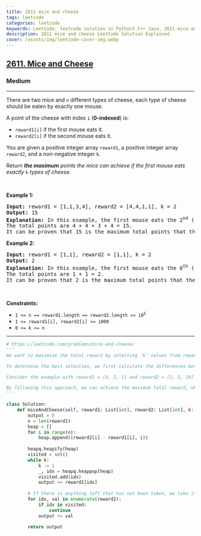 ```yaml
---
title: 2611 mice and cheese
tags: leetcode
categories: leetcode
keywords: LeetCode, leetcode solution in Python3 C++ Java, 2611-mice-and-cheese solution
description: 2611 mice and cheese LeetCode Solution Explained
cover: /assets/img/leetcode-cover-img.webp
---
```



<h2><a href="https://leetcode.com/problems/mice-and-cheese/">2611. Mice and Cheese</a></h2><h3>Medium</h3><hr><div><p>There are two mice and <code>n</code> different types of cheese, each type of cheese should be eaten by exactly one mouse.</p>

<p>A point of the cheese with index <code>i</code> (<strong>0-indexed</strong>) is:</p>

<ul>
	<li><code>reward1[i]</code> if the first mouse eats it.</li>
	<li><code>reward2[i]</code> if the second mouse eats it.</li>
</ul>

<p>You are given a positive integer array <code>reward1</code>, a positive integer array <code>reward2</code>, and a non-negative integer <code>k</code>.</p>

<p>Return <em><strong>the maximum</strong> points the mice can achieve if the first mouse eats exactly </em><code>k</code><em> types of cheese.</em></p>

<p>&nbsp;</p>
<p><strong class="example">Example 1:</strong></p>

<pre><strong>Input:</strong> reward1 = [1,1,3,4], reward2 = [4,4,1,1], k = 2
<strong>Output:</strong> 15
<strong>Explanation:</strong> In this example, the first mouse eats the 2<sup>nd</sup>&nbsp;(0-indexed) and the 3<sup>rd</sup>&nbsp;types of cheese, and the second mouse eats the 0<sup>th</sup>&nbsp;and the 1<sup>st</sup> types of cheese.
The total points are 4 + 4 + 3 + 4 = 15.
It can be proven that 15 is the maximum total points that the mice can achieve.
</pre>

<p><strong class="example">Example 2:</strong></p>

<pre><strong>Input:</strong> reward1 = [1,1], reward2 = [1,1], k = 2
<strong>Output:</strong> 2
<strong>Explanation:</strong> In this example, the first mouse eats the 0<sup>th</sup>&nbsp;(0-indexed) and 1<sup>st</sup>&nbsp;types of cheese, and the second mouse does not eat any cheese.
The total points are 1 + 1 = 2.
It can be proven that 2 is the maximum total points that the mice can achieve.
</pre>

<p>&nbsp;</p>
<p><strong>Constraints:</strong></p>

<ul>
	<li><code>1 &lt;= n == reward1.length == reward2.length &lt;= 10<sup>5</sup></code></li>
	<li><code>1 &lt;= reward1[i],&nbsp;reward2[i] &lt;= 1000</code></li>
	<li><code>0 &lt;= k &lt;= n</code></li>
</ul>
</div>

---




```python
# https://leetcode.com/problems/mice-and-cheese/
'''
We want to maximize the total reward by selecting 'k' values from reward1 and everything remaining from reward2. To achieve this, we need to carefully choose values from reward1, as selecting an index in reward1 will make that index unavailable in reward2.

To determine the best selection, we first calculate the differences between the corresponding elements of reward2 and reward1. Then, we identify the 'k' largest positive differences, which indicate the most optimal selections from reward1.

Consider the example with reward1 = [4, 2, 1] and reward2 = [2, 5, 10]. The differences are calculated as follows: 2 - 4 = -2, 5 - 2 = 3, 10 - 1 = 9, resulting in the array [(-2, 0), (3, 1), (9, 2)]. Notice that we keep track of the index by storing tuples (value, index). In this case, if k = 2, we should select the values 4 and 2 from reward1, as they correspond to the largest positive differences. Next, we can take the remaining available value from reward2, which is 10.

By following this approach, we can achieve the maximum total reward, which is the sum of these values: 4 + 2 + 10 = 16.
'''

class Solution:
    def miceAndCheese(self, reward1: List[int], reward2: List[int], k: int) -> int:
        output = 0
        n = len(reward1)
        heap = []
        for i in range(n):
            heap.append((reward2[i] - reward1[i], i))
            
        heapq.heapify(heap)
        visited = set()
        while k:
            k -= 1
            _, idx = heapq.heappop(heap)
            visited.add(idx)
            output += reward1[idx]
            
        # If there is anything left that has not been taken, we take it from reward2.
        for idx, val in enumerate(reward2):
            if idx in visited:
                continue
            output += val
        
        return output

```
